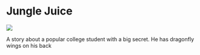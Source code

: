 # Jungle Juice

![](https://manhwaz.com/app/manga/uploads/covers/jungle-juice.jpg)

A story about a popular college student with a big secret. He has dragonfly wings on his back

<!-- Prince Kaizen Namwali -->
